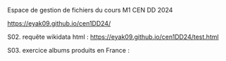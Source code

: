 Espace de gestion de fichiers du cours M1 CEN DD 2024

https://eyak09.github.io/cen1DD24/


S02. requête wikidata html :        https://eyak09.github.io/cen1DD24/test.html

S03. exercice albums produits en France : 
